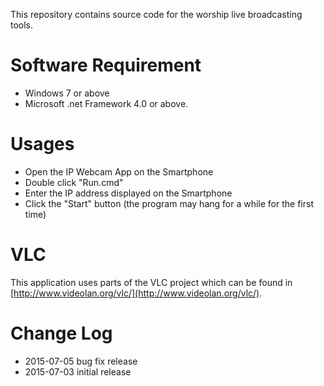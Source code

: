 This repository contains source code for the worship live broadcasting tools.

# Software Requirement
* Windows 7 or above
* Microsoft .net Framework 4.0 or above.

# Usages
* Open the IP Webcam App on the Smartphone
* Double click "Run.cmd"
* Enter the IP address displayed on the Smartphone
* Click the "Start" button (the program may hang for a while for the first time)

# VLC
This application uses parts of the VLC project which can be found in [http://www.videolan.org/vlc/](http://www.videolan.org/vlc/).

# Change Log
* 2015-07-05 bug fix release
* 2015-07-03 initial release
